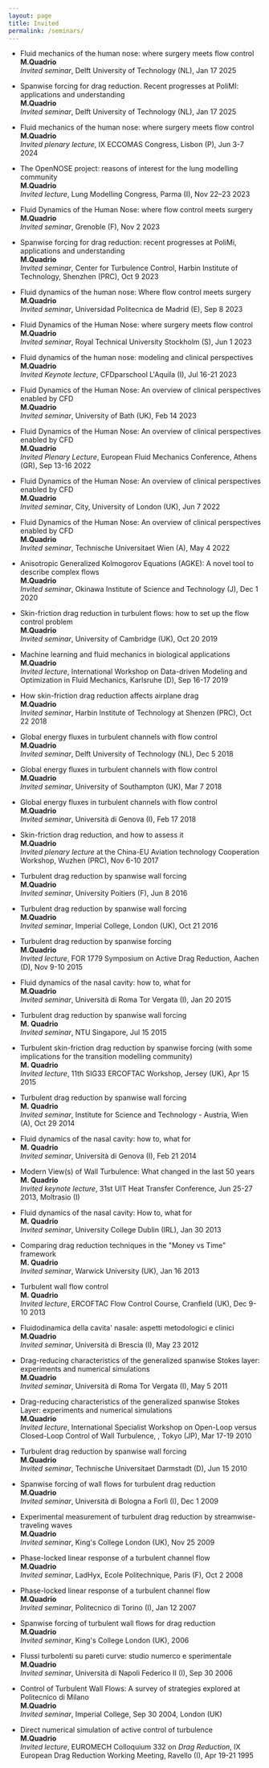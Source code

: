 ```yaml
---
layout: page
title: Invited
permalink: /seminars/
---
```


- Fluid mechanics of the human nose: where surgery meets flow control  
**M.Quadrio**  
*Invited seminar*, Delft University of Technology (NL), Jan 17 2025

- Spanwise forcing for drag reduction. Recent progresses at PoliMI: applications and understanding  
**M.Quadrio**  
*Invited seminar*, Delft University of Technology (NL), Jan 17 2025

- Fluid mechanics of the human nose: where surgery meets flow control  
**M.Quadrio**  
*Invited plenary lecture*, IX ECCOMAS Congress, Lisbon (P), Jun 3-7 2024

- The OpenNOSE project: reasons of interest for the lung modelling community  
**M.Quadrio**  
*Invited lecture*, Lung Modelling Congress, Parma (I), Nov 22–23 2023

- Fluid Dynamics of the Human Nose: where flow control meets surgery  
**M.Quadrio**  
*Invited seminar*, Grenoble (F), Nov 2 2023

- Spanwise forcing for drag reduction: recent progresses at PoliMi, applications and understanding  
**M.Quadrio**  
*Invited seminar*, Center for Turbulence Control, Harbin Institute of Technology, Shenzhen (PRC), Oct 9 2023

- Fluid dynamics of the human nose: Where flow control meets surgery  
**M.Quadrio**  
*Invited seminar*, Universidad Politecnica de Madrid (E), Sep 8 2023

- Fluid Dynamics of the Human Nose: where surgery meets flow control  
**M.Quadrio**  
*Invited seminar*, Royal Technical University Stockholm (S), Jun 1 2023

- Fluid dynamics of the human nose: modeling and clinical perspectives  
**M.Quadrio**  
*Invited Keynote lecture*, CFDparschool L'Aquila (I), Jul 16-21 2023

- Fluid Dynamics of the Human Nose: An overview of clinical perspectives enabled by CFD  
**M.Quadrio**  
*Invited seminar*, University of Bath (UK), Feb 14 2023

- Fluid Dynamics of the Human Nose: An overview of clinical perspectives enabled by CFD  
**M.Quadrio**  
*Invited Plenary Lecture*, European Fluid Mechanics Conference, Athens (GR), Sep 13-16 2022

- Fluid Dynamics of the Human Nose: An overview of clinical perspectives enabled by CFD  
**M.Quadrio**  
*Invited seminar*, City, University of London (UK), Jun 7 2022 

- Fluid Dynamics of the Human Nose: An overview of clinical perspectives enabled by CFD  
**M.Quadrio**  
*Invited seminar*, Technische Universitaet Wien (A), May 4 2022
 
- Anisotropic Generalized Kolmogorov Equations (AGKE): A novel tool to describe complex flows  
**M.Quadrio**  
*Invited seminar*, Okinawa Institute of Science and Technology (J), Dec 1 2020

- Skin-friction drag reduction in turbulent flows: how to set up the flow control problem  
**M.Quadrio**  
*Invited seminar*, University of Cambridge (UK), Oct 20 2019

- Machine learning and fluid mechanics in biological applications  
**M.Quadrio**  
*Invited lecture*, International Workshop on Data-driven Modeling and Optimization in Fluid Mechanics, Karlsruhe (D),  Sep 16-17 2019

- How skin-friction drag reduction affects airplane drag  
**M.Quadrio**  
*Invited seminar*, Harbin Institute of Technology at Shenzen (PRC), Oct 22 2018

- Global energy fluxes in turbulent channels with flow control  
**M.Quadrio**  
*Invited seminar*, Delft University of Technology (NL), Dec 5 2018

- Global energy fluxes in turbulent channels with flow control  
**M.Quadrio**  
*Invited seminar*, University of Southampton (UK), Mar 7 2018

- Global energy fluxes in turbulent channels with flow control  
**M.Quadrio**  
*Invited seminar*, Università di Genova (I), Feb 17 2018

- Skin-friction drag reduction, and how to assess it  
**M.Quadrio**  
*Invited plenary lecture* at the China-EU Aviation technology Cooperation Workshop, Wuzhen (PRC), Nov 6-10 2017

- Turbulent drag reduction by spanwise wall forcing  
**M.Quadrio**  
*Invited seminar*, University Poitiers (F), Jun 8 2016

- Turbulent drag reduction by spanwise wall forcing  
**M.Quadrio**  
*Invited seminar*, Imperial College, London (UK), Oct 21 2016

- Turbulent drag reduction by spanwise forcing  
**M.Quadrio**  
*Invited lecture*, FOR 1779 Symposium on Active Drag Reduction, Aachen (D), Nov 9-10 2015

- Fluid dynamics of the nasal cavity: how to, what for  
**M.Quadrio**  
*Invited seminar*, Università di Roma Tor Vergata (I), Jan 20 2015

- Turbulent drag reduction by spanwise wall forcing  
**M. Quadrio**  
*Invited seminar*, NTU Singapore, Jul 15 2015

- Turbulent skin-friction drag reduction by spanwise forcing (with some implications for the transition modelling community)  
**M. Quadrio**  
*Invited lecture*, 11th SIG33 ERCOFTAC Workshop, Jersey (UK), Apr 15 2015

- Turbulent drag reduction by spanwise wall forcing  
**M. Quadrio**  
*Invited seminar*, Institute for Science and Technology - Austria, Wien (A), Oct 29 2014 

- Fluid dynamics of the nasal cavity: how to, what for  
**M. Quadrio**  
*Invited seminar*, Università di Genova (I), Feb 21 2014

- Modern View(s) of Wall Turbulence: What changed in the last 50 years  
**M. Quadrio**  
*Invited keynote lecture*, 31st UIT Heat Transfer Conference, Jun 25-27 2013, Moltrasio (I)

- Fluid dynamics of the nasal cavity: How to, what for  
**M. Quadrio**  
*Invited seminar*, University College Dublin (IRL), Jan 30 2013

- Comparing drag reduction techniques in the "Money vs Time" framework  
**M. Quadrio**  
*Invited seminar*, Warwick University (UK), Jan 16 2013 

- Turbulent wall flow control  
**M. Quadrio**  
*Invited lecture*, ERCOFTAC Flow Control Course, Cranfield (UK), Dec 9-10 2013

- Fluidodinamica della cavita' nasale: aspetti metodologici e clinici  
**M.Quadrio**  
*Invited seminar*, Università di Brescia (I), May 23 2012

- Drag-reducing characteristics of the generalized spanwise Stokes layer: experiments and numerical simulations  
**M.Quadrio**  
*Invited seminar*, Università di Roma Tor Vergata (I), May 5 2011

- Drag-reducing characteristics of the generalized spanwise Stokes Layer: experiments and numerical simulations  
**M.Quadrio**  
*Invited lecture*, International Specialist Workshop on Open-Loop versus Closed-Loop Control of Wall Turbulence, , Tokyo (JP), Mar 17-19 2010

- Turbulent drag reduction by spanwise wall forcing  
**M.Quadrio**  
*Invited seminar*, Technische Universitaet Darmstadt (D), Jun 15 2010

- Spanwise forcing of wall flows for turbulent drag reduction  
**M.Quadrio**  
*Invited seminar*, Università di Bologna a Forlì (I), Dec 1 2009

- Experimental measurement of turbulent drag reduction by streamwise-traveling waves  
**M.Quadrio**  
*Invited seminar*, King's College London (UK), Nov 25 2009

- Phase-locked linear response of a turbulent channel flow  
**M.Quadrio**  
*Invited seminar*, LadHyx, Ecole Politechnique, Paris (F), Oct 2 2008 

- Phase-locked linear response of a turbulent channel flow  
**M.Quadrio**  
*Invited seminar*, Politecnico di Torino (I), Jan 12 2007 

- Spanwise forcing of turbulent wall flows for drag reduction  
**M.Quadrio**  
*Invited seminar*, King's College London (UK), 2006

- Flussi turbolenti su pareti curve: studio numerco e sperimentale  
**M.Quadrio**  
*Invited seminar*, Università di Napoli Federico II (I), Sep 30 2006

- Control of Turbulent Wall Flows: A survey of strategies explored at Politecnico di Milano  
**M.Quadrio**  
*Invited seminar*, Imperial College, Sep 30 2004, London (UK)

- Direct numerical simulation of active control of turbulence  
**M.Quadrio**  
*Invited lecture*, EUROMECH Colloquium 332 on *Drag Reduction*, IX European Drag Reduction Working Meeting, Ravello (I), Apr 19-21 1995
